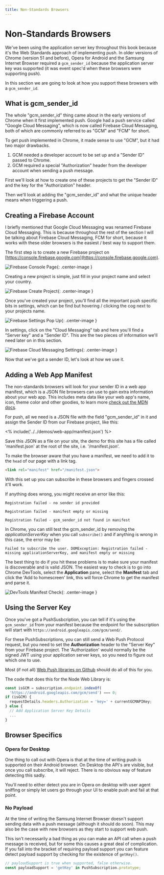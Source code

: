 ```yaml
---
title: Non-Standards Browsers
---
```

# Non-Standards Browsers

We've been using the application server key throughout this book because
it's the Web Standards approach of implementing push. In older
versions of Chrome (version 51 and before), Opera for Android and the
Samsung Internet Browser required a `gcm_sender_id` because the application
server key was supported (it was event spec'd when these browsers were
supporting push).

In this section we are going to look at how you support these browsers
with a `gcm_sender_id`.

## What is gcm_sender_id

The whole "gcm_sender_id" thing came about in the early versions of Chrome
when it first implemented push. Google had a push service called "Google
Cloud Messaging", which is now called Firebase Cloud Messaging, both of which
are commonly referred to as "GCM" and "FCM" for short.

To get push implemented in Chrome, it made sense to use "GCM", but it had
two major drawbacks.

1. GCM needed a developer account to be set up and a "Sender ID" passed to
Chrome.
1. GCM required a special "Authorization" header from the developer account
when sending a push message.

First we'll look at how to create one of these projects to get the
"Sender ID" and the key for the "Authorization" header.

Then we'll look at adding the "gcm_sender_id" and what the unique header
means when triggering a push.

## Creating a Firebase Account

I briefly mentioned that Google Cloud Messaging was renamed Firebase
Cloud Messaging. This is because throughout the rest of the section I will
be talking about Firebase Cloud Messaging, FCM for short, because it works
with these older browsers is the easiest / best way to support them.

The first step is to create a new Firebase project on [https://console.firebase.google.com](https://console.firebase.google.com).

![Firebase Console Page](/images/firebase-setup/01-firebase-console.png){: .center-image }

Creating a new project is simple, just fill in your project name and select
your country.

![Firebase Create Project](/images/firebase-setup/02-firebase-create-project.png){: .center-image }

Once you've created your project, you'll find all the important push specific
bits in settings, which can be find but hovering / clicking the cog next
to your projects name.

![Firebase Settings Pop Up](/images/firebase-setup/05-firebase-project-settings-pop-up-highlight.png){: .center-image }

In settings, click on the "Cloud Messaging" tab and here you'll find a "Server
key" and a "Sender ID". This are the two pieces of information we'll need later
on in this section.

![Firebase Cloud Messaging Settings](/images/firebase-setup/07-firebase-cloud-settings.png){: .center-image }

Now that we've got a sender ID, let's look at how we use it.

## Adding a Web App Manifest

The non-standards browsers will look for your sender ID in a web app manifest,
which is a JSON file browsers can use to gain extra information
about your web app. This includes meta data like your web app's name,
icon, theme color and other goodies, to learn more [check out the
MDN docs](https://developer.mozilla.org/en-US/docs/Web/Manifest).

For push, all we need is a JSON file with the field "gcm_sender_id"
in it and assign the Sender ID from our Firebase project, like this:

<% include('../../demos/web-app/manifest.json') %>

Save this JSON as a file on your site, the demo for this site has a file
called 'manifest.json' at the root of the site, i.e. '/manifest.json'.

To make the browser aware that you have a manifest, we need to add it to
the `head` of our page with a link tag.

```html
<link rel="manifest" href="/manifest.json">
```

With this set up you can subscribe in these browsers and fingers crossed
it'll work.

If anything does wrong, you might receive an error like this:

```
Registration failed - no sender id provided
```

```
Registration failed - manifest empty or missing
```

```
Registration failed - gcm_sender_id not found in manifest
```

In Chrome, you can still test the gcm_sender_id by removing the
*applicationServerKey* when you call `subscribe()` and if anything is wrong
in this case, the error may be:

```
Failed to subscribe the user. DOMException: Registration failed - missing applicationServerKey, and manifest empty or missing
```

The best thing to do if you hit these problems is to make sure your manifest
is discoverable and is valid JSON. The easiest way to check is to go into
Chrome DevTools, select the **Application** pane, select the **Manifest** tab
and click the 'Add to homescreen' link, this will force Chrome to get the
manifest and parse it.

![DevTools Manifest Check](/images/devtools/manifest-check.png){: .center-image }

## Using the Server Key

Once you've got a PushSusbcription, you can tell if it's using the
`gcm_sender_id` from your manifest because the endpoint for the subscription
will start with `https://android.googleapis.com/gcm/send/`.

For these PushSubscriptions, you can still send a Web Push Protocol request,
but you need to set the **Authorization** header to the "Server Key" from your
Firebase project. The 'Authorization' would normally be the signed JWT using
your application server keys, so you need to figure out which one to use.

Most (if not all) [Web Push libraries on Github](https://github.com/web-push-libs/)
should do all of this for you.

The code that does this for the Node Web Library is:

```javascript
const isGCM = subscription.endpoint.indexOf(
  'https://android.googleapis.com/gcm/send') === 0;
if (isGCM) {
  requestDetails.headers.Authorization = 'key=' + currentGCMAPIKey;
} else {
  // Add Application Server Key Details
  ...
}
```

## Browser Specifics

### Opera for Desktop

One thing to call out with Opera is that at the time of writing push is supported
on their Android browser. On Desktop the API's are visible, but once you
call subscribe, it will reject. There is no obvious way of feature detecting
this sadly.

You'll need to either detect you are in Opera on desktop with
user agent sniffing or simply let users go through your UI to enable push
and fail at that point.

### No Payload

At the time of writing the Samsung Internet Browser doesn't support
sending data with a push message (although it should do soon). This may also
be the case with new browsers as they start to support web push.

This isn't necessarily a bad thing as you can make an API call when
a push message is received, but for some this causes a great deal of
complication. If you fall into the bracket of requiring payload support you
can feature detect payload support by checking for the existence of `getKey()`.

```javascript
// payloadSupport is true when supported, false otherwise.
const payloadSupport = 'getKey' in PushSubscription.prototype;
```
